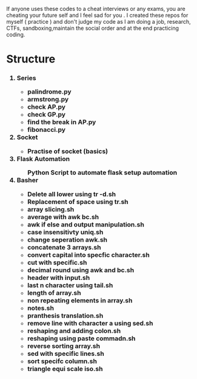 If anyone uses these codes to a cheat interviews or any exams, you are cheating your future self and I feel sad for you . I created these repos for myself ( practice ) and don't judge my code as I am doing a job, research, CTFs, sandboxing,maintain the social order and at the end practicing coding.


<h1> Structure </h1>
<h3>
<ol>
<li> Series</li>
<ul>
<li> palindrome.py </li>
<li> armstrong.py </li>
<li> check AP.py </li>
<li> check GP.py </li>
<li> find the break in AP.py </li>
<li> fibonacci.py</li>
</ul>
<li> Socket </li> 
<ul>
<li> Practise of socket (basics) </li>
</ul>
<li>Flask Automation</li>
<ul>Python Script to automate flask setup automation</ul>
<li>Basher</li>
<ul>

<li>Delete all lower using tr -d.sh</li>
<li>Replacement of space using tr.sh</li>
<li>array slicing.sh</li>
<li>average with awk bc.sh</li>
<li>awk if else and output manipulation.sh</li>
<li>case insensitivty uniq.sh</li>
<li>change seperation awk.sh</li>
<li>concatenate 3 arrays.sh</li>
<li>convert capital into specfic character.sh</li>
<li>cut with specific.sh</li>
<li>decimal round using awk and bc.sh</li>
<li>header with input.sh</li>
<li>last n character using tail.sh</li>
<li>length of array.sh</li>
<li>non repeating elements in array.sh</li>
  <li>notes.sh</li>
<li>pranthesis translation.sh</li>
<li>remove line with character a using sed.sh</li>
<li>reshaping and adding colon.sh</li>
<li>reshaping using paste commadn.sh</li>
<li>reverse sorting array.sh</li>
<li>sed with specific lines.sh</li>
<li>sort specifc column.sh</li>
<li>triangle equi scale iso.sh</li>

</ul>
</ol>
</h3>

